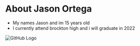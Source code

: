 # About Jason Ortega
* My names Jason and im 15 years old
* I currently attend brockton high and i will graduate in 2022

![GitHub Logo](https://www.google.com/imgres?imgurl=https%3A%2F%2Fpreviews.123rf.com%2Fimages%2Fchristitze%2Fchristitze1611%2Fchristitze161104113%2F65157613-jason-word-made-from-red-foil-balloons-3d-rendered-can-be-used-for-an-online-banner-ad-or-a-print-po.jpg&imgrefurl=https%3A%2F%2Fwww.123rf.com%2Fphoto_65157613_jason-word-made-from-red-foil-balloons-3d-rendered-can-be-used-for-an-online-banner-ad-or-a-print-po.html&docid=axWvlFC_gkYXeM&tbnid=PzkpDG6gUiErtM%3A&vet=10ahUKEwibm4WMqY_lAhVGdt8KHfT3A5kQMwhOKAQwBA..i&w=1300&h=640&safe=strict&bih=1329&biw=2560&q=jason%20the%20word&ved=0ahUKEwibm4WMqY_lAhVGdt8KHfT3A5kQMwhOKAQwBA&iact=mrc&uact=8)
